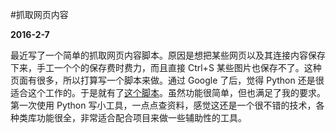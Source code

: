 #抓取网页内容

**2016-2-7**

最近写了一个简单的抓取网页内容脚本。原因是想把某些网页以及其连接内容保存下来，手工一个个的保存费时费力，而且直接 Ctrl+S 某些图片也保存不了。这种页面有很多，所以打算写一个脚本来做。通过 Google 了后，觉得 Python 还是很适合这个工作的。于是就有了[这个脚本](CaptureWeb/WebCapturer.py)。虽然功能很简单，但也满足了我的要求。第一次使用 Python 写小工具，一点点查资料，感觉这还是一个很不错的技术，各种类库功能很全，非常适合配合项目来做一些辅助性的工具。

